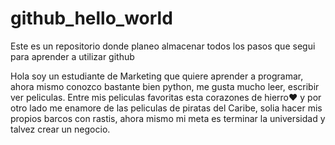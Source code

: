 # github_hello_world
Este es un repositorio donde planeo almacenar todos los pasos que segui para aprender a utilizar github

Hola soy un estudiante de Marketing que quiere aprender a programar, ahora mismo conozco bastante bien python, me gusta mucho leer, escribir ver peliculas. Entre mis peliculas favoritas esta corazones de hierro♥ y por otro lado me enamore de las peliculas de piratas del Caribe, solia hacer mis propios barcos con rastis, ahora mismo mi meta es terminar la universidad y talvez crear un negocio. 
